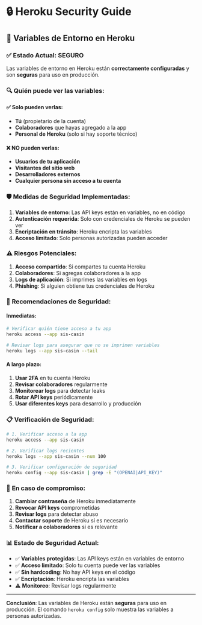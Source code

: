 # 🔒 Heroku Security Guide

## 🚨 Variables de Entorno en Heroku

### ✅ **Estado Actual: SEGURO**

Las variables de entorno en Heroku están **correctamente configuradas** y son **seguras** para uso en producción.

### 🔍 **Quién puede ver las variables:**

#### ✅ **Solo pueden verlas:**
- **Tú** (propietario de la cuenta)
- **Colaboradores** que hayas agregado a la app
- **Personal de Heroku** (solo si hay soporte técnico)

#### ❌ **NO pueden verlas:**
- **Usuarios de tu aplicación**
- **Visitantes del sitio web**
- **Desarrolladores externos**
- **Cualquier persona sin acceso a tu cuenta**

### 🛡️ **Medidas de Seguridad Implementadas:**

1. **Variables de entorno**: Las API keys están en variables, no en código
2. **Autenticación requerida**: Solo con credenciales de Heroku se pueden ver
3. **Encriptación en tránsito**: Heroku encripta las variables
4. **Acceso limitado**: Solo personas autorizadas pueden acceder

### ⚠️ **Riesgos Potenciales:**

1. **Acceso compartido**: Si compartes tu cuenta Heroku
2. **Colaboradores**: Si agregas colaboradores a la app
3. **Logs de aplicación**: Si imprimes las variables en logs
4. **Phishing**: Si alguien obtiene tus credenciales de Heroku

### 🔧 **Recomendaciones de Seguridad:**

#### **Inmediatas:**
```bash
# Verificar quién tiene acceso a tu app
heroku access --app sis-casin

# Revisar logs para asegurar que no se imprimen variables
heroku logs --app sis-casin --tail
```

#### **A largo plazo:**
1. **Usar 2FA** en tu cuenta Heroku
2. **Revisar colaboradores** regularmente
3. **Monitorear logs** para detectar leaks
4. **Rotar API keys** periódicamente
5. **Usar diferentes keys** para desarrollo y producción

### 📋 **Verificación de Seguridad:**

```bash
# 1. Verificar acceso a la app
heroku access --app sis-casin

# 2. Verificar logs recientes
heroku logs --app sis-casin --num 100

# 3. Verificar configuración de seguridad
heroku config --app sis-casin | grep -E "(OPENAI|API_KEY)"
```

### 🚨 **En caso de compromiso:**

1. **Cambiar contraseña** de Heroku inmediatamente
2. **Revocar API keys** comprometidas
3. **Revisar logs** para detectar abuso
4. **Contactar soporte** de Heroku si es necesario
5. **Notificar a colaboradores** si es relevante

### 📊 **Estado de Seguridad Actual:**

- ✅ **Variables protegidas**: Las API keys están en variables de entorno
- ✅ **Acceso limitado**: Solo tu cuenta puede ver las variables
- ✅ **Sin hardcoding**: No hay API keys en el código
- ✅ **Encriptación**: Heroku encripta las variables
- ⚠️ **Monitoreo**: Revisar logs regularmente

---

**Conclusión**: Las variables de Heroku están **seguras** para uso en producción. El comando `heroku config` solo muestra las variables a personas autorizadas.


